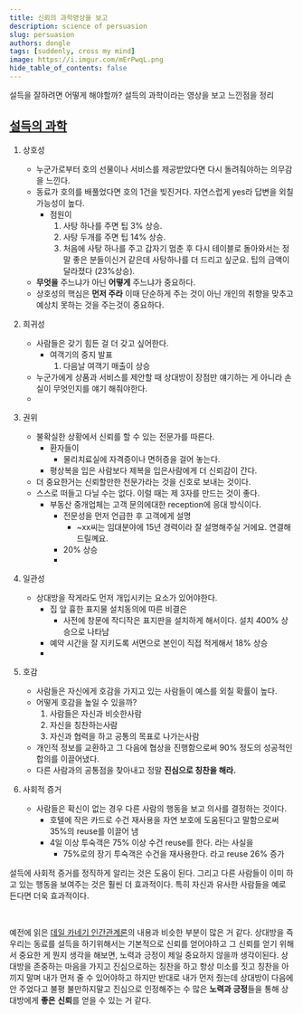 ```yaml
---
title: 신뢰의 과학영상을 보고 
description: science of persuasion
slug: persuasion
authors: dongle  
tags: [suddenly, cross my mind]
image: https://i.imgur.com/mErPwqL.png
hide_table_of_contents: false
---
```

설득을 잘하려면 어떻게 해야할까? 설득의 과학이라는 영상을 보고 느낀점을 정리  

<!--truncate-->


## [설득의 과학](https://www.youtube.com/watch?v=kIjI_CaNGxk)

1. 상호성
    - 누군가로부터 호의 선물이나 서비스를 제공받았다면 다시 돌려줘야하는 의무감을 느낀다.
    - 동료가 호의를 배풀었다면 호의 1건을 빚진거다. 자연스럽게 yes라 답변을 외칠 가능성이 높다.
        - 점원이
            1. 사탕 하나를 주면 팁 3% 상승.
            2. 사탕 두개를 주면 팁 14% 상승.
            3. 처음에 사탕 하나를 주고 갑자기 멈춘 후 다시 테이블로 돌아와서는 정말 좋은 분들이신거 같은데 사탕하나를 더 드리고 싶군요. 팁의 금액이 달라졌다 (23%상승).
    - **무엇을** 주느냐가 아닌 **어떻게** 주느냐가 중요하다.
    - 상호성의 핵심은 **먼저 주라** 이때  단순하게 주는 것이 아닌 개인의 취향을 맞추고 예상치 못하는 것을 주는것이 중요하다.
2. 희귀성
    - 사람들은 갖기 힘든 걸 더 갖고 싶어한다.
        - 여객기의 중지 발표
            1. 다음날 여객기 매출이 상승
    - 누군가에게 상품과 서비스를 제안할 때 상대방이 장점만 얘기하는 게 아니라 손실이 무엇인지를 얘기 해줘야한다.
    - 
3.  권위
    - 불확실한 상황에서 신뢰를 할 수 있는 전문가를 따른다.
        - 환자들이
            - 물리치료실에 자격증이나 면허증을 걸어 놓는다.
        - 평상복을 입은 사람보다 제복을 입은사람에게 더 신뢰감이 간다.
    - 더 중요한거는 신뢰할만한 전문가라는 것을 신호로 보내는 것이다.
    - 스스로 떠들고 다닐 수는 없다. 이럴 때는 제 3자를 만드는 것이 좋다.
        - 부동산 중개업체는 고객 문의에대한 reception에 응대 방식이다.
            - 전문성을 먼저 언급한 후 고객에게 설명
                - ~xx씨는 임대분야에 15년 경력이라 잘 설명해주실 거에요. 연결해드릴꼐요.
            - 20% 상승
            - 
4. 일관성
    - 상대방을 작게라도 먼저 개입시키는 요소가 있어야한다.
        - 집 앞 흉한 표지물 설치동의에 따른 비결은
            - 사전에 창문에 작디작은 표지판을 설치하게 해서이다. 설치 400% 상승으로 나타남
        - 예약 시간을 잘 지키도록 서면으로 본인이 직접 적게해서 18% 상승
        - 
5. 호감
    - 사람들은 자신에게 호감을 가지고 있는 사람들이 예스를 외칠 확률이 높다.
    - 어떻게 호감을 높일 수 있을까?
        1. 사람들은 자신과 비슷한사람
        2. 자신을 칭찬하는사람
        3. 자신과 협력을 하고 공통의 목표로 나가는사람 
    - 개인적 정보를 교환하고 그 다음에 협상을 진행함으로써 90% 정도의 성공적인 합의를 이끌어냈다.
    - 다른 사람과의 공통점을 찾아내고 정말 **진심으로 칭찬을 해라.**
  
6. 사회적 증거
    - 사람들은 확신이 없는 경우 다른 사람의 행동을 보고 의사를 결정하는 것이다.
        - 호텔에 작은 카드로 수건 재사용을 자연 보호에 도움된다고 말함으로써 35%의 reuse를 이끌어 냄
        - 4일 이상 투숙객은 75% 이상 수건 reuse를 한다. 라는 사실을
            - 75%로의 장기 투숙객은 수건을 재사용한다. 라고 reuse 26% 증가
    

설득에 사회적 증거를 정직하게 알리는 것은 도움이 된다. 그리고 다른 사람들이 이미 하고 있는 행동을 보여주는 것은 훨씬 더 효과적이다. 특히 자신과 유사한 사람들을 예로 든다면 더욱 효과적이다.

<br />

예전에 읽은 [데일 카네기 인간관계론](http://www.yes24.com/Product/Goods/79297023)의 내용과 비슷한 부분이 많은 거 같다. 상대방을 즉 우리는 동료를 설득을 하기위해서는 기본적으로 신뢰를 얻어야하고 그 신뢰를 얻기 위해서 중요한 게 뭔지 생각을 해보면, 노력과 긍정이 제일 중요하지 않을까 생각이된다. 상대방을 존중하는 마음을 가지고 진심으로하는 칭찬을 하고 항상 미소를 짓고 칭찬을 아끼지 말며 내가 먼저 줄 수 있어야하고 하지만 반대로 내가 먼저 줬는데 상대방이 다음에 안 주었다고 불평 불만하지말고 진심으로 인정해주는 수 많은 **노력과 긍정**들을 통해 상대방에게 **좋은** **신뢰**를 얻을 수 있는 거 같다.
